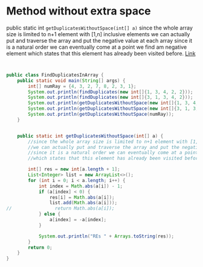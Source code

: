 # Method without extra space
public static  int `getDuplicatesWithoutSpace(int[] a)`
since the whole array size is limited to n+1 element with [1,n] inclusive elements
we can actually put and traverse the array and put the negative value at each array
since it is a natural order we can eventually come at a point we find am negative element
which states that this element has already been visited before.
[Link](https://practice.geeksforgeeks.org/problems/find-duplicates-in-an-array/1)
```java


public class FindDuplicatesInArray {
    public static void main(String[] args) {
        int[] numRay = {4, 3, 2, 7, 8, 2, 3, 1};
        System.out.println(findDuplicates(new int[]{1, 3, 4, 2, 2}));
        System.out.println(findDuplicates(new int[]{3, 1, 3, 4, 2}));
        System.out.println(getDuplicatesWithoutSpace(new int[]{1, 3, 4, 2, 2}));
        System.out.println(getDuplicatesWithoutSpace(new int[]{3, 1, 3, 4, 2}));
        System.out.println(getDuplicatesWithoutSpace(numRay));
    }


    public static int getDuplicatesWithoutSpace(int[] a) {
        //since the whole array size is limited to n+1 element with [1,n] inclusive elements
        //we can actually put and traverse the array and put the negative value at each array
        //since it is a natural order we can eventually come at a point we find am negative element
        //which states that this element has already been visited before.

        int[] res = new int[a.length + 1];
        List<Integer> list = new ArrayList<>();
        for (int i = 0; i < a.length; i++) {
            int index = Math.abs(a[i]) - 1;
            if (a[index] < 0) {
                res[i] = Math.abs(a[i]);
                list.add(Math.abs(a[i]));
//                return Math.abs(a[i]);
            } else {
                a[index] = -a[index];
            }

            System.out.println("REs " + Arrays.toString(res));
        }
        return 0;
    }
}

```